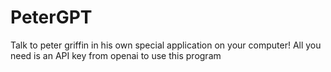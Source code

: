 # PeterGPT
Talk to peter griffin in his own special application on your computer!
All you need is an API key from openai to use this program

